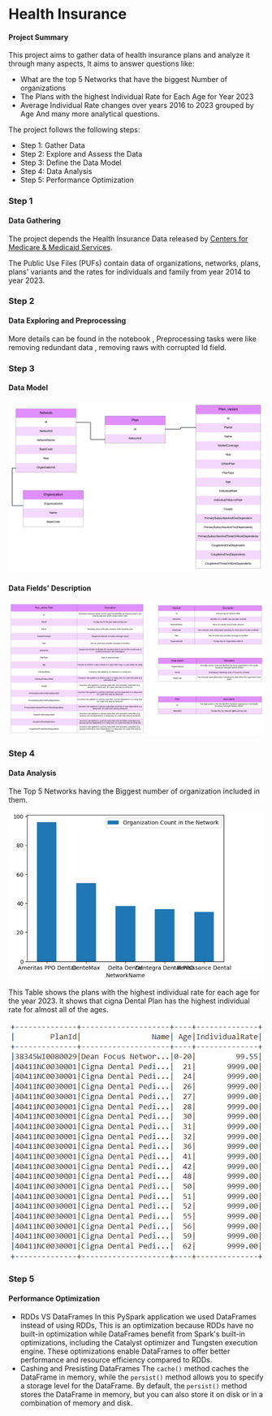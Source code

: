 # Health Insurance

#### Project Summary
This project aims to gather data of health insurance plans and analyze it through many aspects, It aims to answer questions like:
- What are the top 5 Networks that have the biggest Number of organizations
- The Plans with the highest Individual Rate for Each Age for Year 2023
- Average Individual Rate changes over years 2016 to 2023 grouped by Age
And many more analytical questions.

The project follows the following steps:
* Step 1: Gather Data
* Step 2: Explore and Assess the Data
* Step 3: Define the Data Model
* Step 4: Data Analysis
* Step 5: Performance Optimization


### Step 1 
#### Data Gathering

The project depends the Health Insurance Data released by [Centers for Medicare & Medicaid Services](https://www.cms.gov/marketplace/resources/data/public-use-files).

The Public Use Files (PUFs) contain data of organizations, networks, plans, plans' variants and the rates for individuals and family from year 2014 to year 2023.

### Step 2
#### Data Exploring and Preprocessing
More details can be found in the notebook , Preprocessing tasks were like removing redundant data , removing raws with corrupted Id field.


### Step 3 
#### Data Model
![Data Model](Images/Data%20Model.png)

#### Data Fields' Description
![Data Fields' Description](Images/Fields%20Description.png)


### Step 4
#### Data Analysis
The Top 5 Networks having the Biggest number of organization included in them.

![5 Networks](Images/DA1.png)

This Table shows the plans with the highest individual rate for each age for the year 2023. It shows that cigna Dental Plan has the highest individual rate for almost all of the ages.

![Plans](Images/DA2.png)

### Step 5 
#### Performance Optimization

- RDDs VS DataFrames
  In this PySpark application we used DataFrames instead of using RDDs, This is an optimization because RDDs have no built-in optimization while DataFrames benefit from Spark's built-in optimizations, including the Catalyst optimizer and Tungsten execution engine. These optimizations enable DataFrames to offer better performance and resource efficiency compared to RDDs.
- Cashing and Presisting DataFrames
  The `cache()` method caches the DataFrame in memory, while the `persist()` method allows you to specify a storage level for the DataFrame. By default, the `persist()` method stores the DataFrame in memory, but you can also store it on disk or in a combination of memory and disk.


